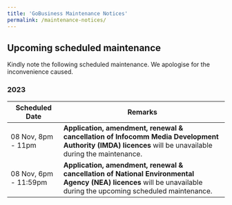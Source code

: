```yaml
---
title: 'GoBusiness Maintenance Notices'
permalink: /maintenance-notices/
---
```


## Upcoming scheduled maintenance

Kindly note the following scheduled maintenance. We apologise for the inconvenience caused.

### 2023 

| **Scheduled Date** | **Remarks** |  
|  -----------   |---------------- |  
| 08 Nov, 8pm - 11pm | **Application, amendment, renewal & cancellation of Infocomm Media Development Authority (IMDA) licences** will be unavailable during the maintenance. | 
| 08 Nov, 6pm - 11:59pm | **Application, amendment, renewal & cancellation of National Environmental Agency (NEA) licences** will be unavailable during the upcoming scheduled maintenance. | 


   

<script src="/jquery/jquery.min.js"></script>
<script src="/jquery/resize-tables.js"></script>
